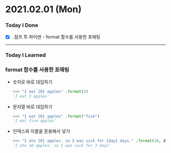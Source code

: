 # 2021.02.01 (Mon)
### Today I Done
- [x] .점프 투 파이썬 - format 함수를 사용한 포매팅
***
### Today I Learned
### format 함수를 사용한 포매팅
- 숫자로 바로 대입하기
    ```python
  >>> "I eat {0} apples" .format(3)
  'I eat 3 apples'
    ```
- 문자열 바로 대입하기
    ```python
    >>> "I eat {0} apples" .format("five")
  'I eat five apples'
    ```
- 인덱스와 이름을 혼용해서 넣기
    ```python
    >>> "I ate {0} apples. so I was sick for {day} days." .format(10, day=3)
  'I ate 10 apples. so I was sick for 3 days'
    ```


 